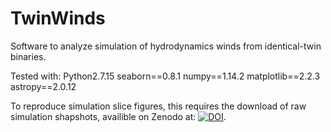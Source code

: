 # TwinWinds
Software to analyze simulation of hydrodynamics winds from identical-twin binaries. 

Tested with:
Python2.7.15
seaborn==0.8.1
numpy==1.14.2
matplotlib==2.2.3
astropy==2.0.12

To reproduce simulation slice figures, this requires the download of raw simulation shapshots, availible on Zenodo at: [![DOI](https://zenodo.org/badge/DOI/10.5281/zenodo.3939284.svg)](https://doi.org/10.5281/zenodo.3939284). 
